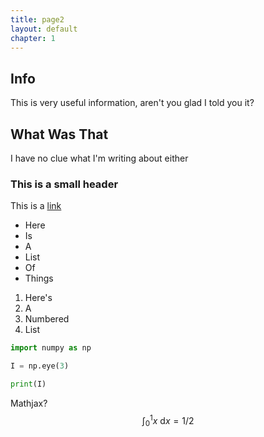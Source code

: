 ```yaml
---
title: page2
layout: default
chapter: 1
---
```


Info
----

This is very useful information, aren't you glad I told you it?

What Was That
-------------

I have no clue what I'm writing about either

### This is a small header
This is a [link](http://google.com)

- Here
- Is 
- A
- List
- Of
- Things

1. Here's
2. A
3. Numbered
4. List

```python
import numpy as np

I = np.eye(3)

print(I)
```

Mathjax?
$$
\int_0^1 x\ \mathrm{d}x = 1/2
$$